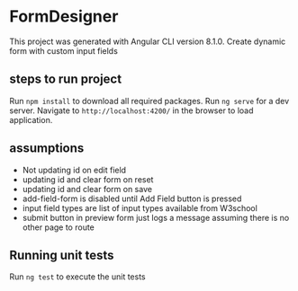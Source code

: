 # FormDesigner

This project was generated with Angular CLI version 8.1.0.
Create dynamic form with custom input fields

## steps to run project

Run `npm install` to download all required packages.
Run `ng serve` for a dev server.
Navigate to `http://localhost:4200/` in the browser to load application.

## assumptions

* Not updating id on edit field
* updating id and clear form on reset
* updating id and clear form on save
* add-field-form is disabled until Add Field button is pressed
* input field types are list of input types available from W3school
* submit button in preview form just logs a message assuming there is no other page to route

## Running unit tests

Run `ng test` to execute the unit tests